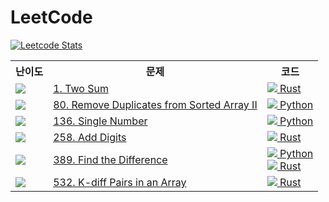 # LeetCode

[![Leetcode Stats](https://leetcode.card.workers.dev/?username=ShapeLayer)](https://leetcode.com/ShapeLayer)


<table>
  <tr>
    <th>난이도</th>
    <th>문제</th>
    <th>코드</th>
  </tr>
  
  <tr>
    <td><img src="https://img.shields.io/badge/-easy-brightgreen" height=""></td>
    <td><a href="https://leetcode.com/problems/two-sum">1. Two Sum</a></td>
    <td><a href="./rust/1.rs"><img src="https://via.placeholder.com/13/dea584/000?text=%20"> Rust</a></td>
  </tr>

  <tr>
    <td><img src="https://img.shields.io/badge/-medium-yellow" height=""></td>
    <td><a href="https://leetcode.com/problems/remove-duplicates-from-sorted-array-ii">80. Remove Duplicates from Sorted Array II</a></td>
    <td><a href="./python/80.py"><img src="https://via.placeholder.com/13/3572A5/000?text=%20"> Python</a></td>
  </tr>

  <tr>
    <td><img src="https://img.shields.io/badge/-easy-brightgreen" height=""></td>
    <td><a href="https://leetcode.com/problems/single-number">136. Single Number</a></td>
    <td><a href="./python/136.py"><img src="https://via.placeholder.com/13/3572A5/000?text=%20"> Python</a></td>
  </tr>

  <tr>
    <td><img src="https://img.shields.io/badge/-easy-brightgreen" height=""></td>
    <td><a href="https://leetcode.com/problems/add-digits">258. Add Digits</a></td>
    <td><a href="./rust/258.rs"><img src="https://via.placeholder.com/13/dea584/000?text=%20"> Rust</a></td>
  </tr>

  <tr>
    <td><img src="https://img.shields.io/badge/-easy-brightgreen" height=""></td>
    <td><a href="https://leetcode.com/problems/find-the-difference">389. Find the Difference</a></td>
    <td><a href="./python/389.py"><img src="https://via.placeholder.com/13/3572A5/000?text=%20"> Python</a><br><a href="./rust/389.rs"><img src="https://via.placeholder.com/13/dea584/000?text=%20"> Rust</a></td>
  </tr>

  <tr>
    <td><img src="https://img.shields.io/badge/-medium-yellow" height=""></td>
    <td><a href="https://leetcode.com/problems/k-diff-pairs-in-an-array">532. K-diff Pairs in an Array</a></td>
    <td><a href="./rust/532.rs"><img src="https://via.placeholder.com/13/dea584/000?text=%20"> Rust</a></td>
  </tr>

</table>
